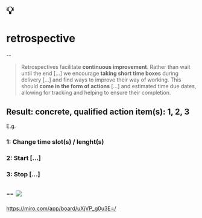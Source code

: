 # 💡
# retrospective
--
> Retrospectives facilitate **continuous improvement**. Rather than wait until the end [...] we encourage **taking short time boxes** during delivery [...] and find ways to improve their way of working. This should **come in the form of actions** [...] and estimated time due dates, allowing for tracking and helping to ensure their completion.

Result: concrete, qualified action item(s): 1, 2, 3
--
E.g.

### 1: Change time slot(s) / lenght(s)

### 2: Start [...]

### 3: Stop [...]
--
![](https://openpracticelibrary.github.io/opl-media/images/pirate-retro.png)
--
https://miro.com/app/board/uXjVP_g0u3E=/
